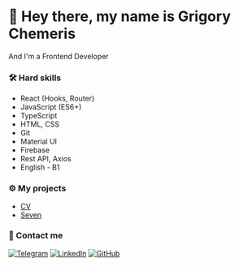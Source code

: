 # 👋 Hey there, my name is Grigory Chemeris

And I'm a Frontend Developer

<!-- SKILLS -->

### 🛠️ Hard skills

- React (Hooks, Router)
- JavaScript (ES6+)
- TypeScript
- HTML, CSS
- Git
- Material UI
- Firebase
- Rest API, Axios
- English - B1

<!-- PROJECTS -->

### ⚙️ My projects
- [CV](https://github.com/Poccu/cv)
- [Seven](https://github.com/Poccu/seven)

<!-- CONTACT ME -->

### 📝 Contact me

[![Telegram][telegram-shield]][telegram-url]
[![LinkedIn][linkedin-shield]][linkedin-url]
[![GitHub][github-shield]][github-url]

<!-- MARKDOWN LINKS & IMAGES -->

[telegram-shield]: https://img.shields.io/badge/-Telegram-black.svg?style=for-the-badge&logo=telegram&colorB=555
[telegram-url]: https://t.me/mordoboy
[linkedin-shield]: https://img.shields.io/badge/-LinkedIn-black.svg?style=for-the-badge&logo=linkedin&colorB=555
[linkedin-url]: https://www.linkedin.com/in/poccu/
[github-shield]: https://img.shields.io/badge/-GitHub-black.svg?style=for-the-badge&logo=github&colorB=555
[github-url]: https://github.com/Poccu
